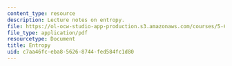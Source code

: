 ```yaml
---
content_type: resource
description: Lecture notes on entropy.
file: https://ol-ocw-studio-app-production.s3.amazonaws.com/courses/5-60-thermodynamics-kinetics-spring-2008/c7aa46fceba856268744fed584fc1d80_lec_9.pdf
file_type: application/pdf
resourcetype: Document
title: Entropy
uid: c7aa46fc-eba8-5626-8744-fed584fc1d80
---
```

